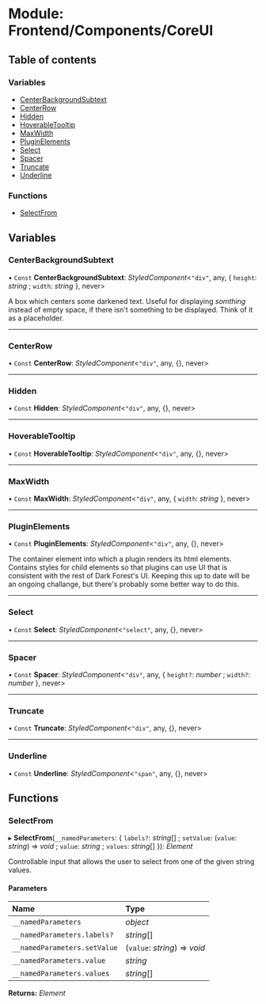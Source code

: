 # Module: Frontend/Components/CoreUI

## Table of contents

### Variables

- [CenterBackgroundSubtext](frontend_components_coreui.md#centerbackgroundsubtext)
- [CenterRow](frontend_components_coreui.md#centerrow)
- [Hidden](frontend_components_coreui.md#hidden)
- [HoverableTooltip](frontend_components_coreui.md#hoverabletooltip)
- [MaxWidth](frontend_components_coreui.md#maxwidth)
- [PluginElements](frontend_components_coreui.md#pluginelements)
- [Select](frontend_components_coreui.md#select)
- [Spacer](frontend_components_coreui.md#spacer)
- [Truncate](frontend_components_coreui.md#truncate)
- [Underline](frontend_components_coreui.md#underline)

### Functions

- [SelectFrom](frontend_components_coreui.md#selectfrom)

## Variables

### CenterBackgroundSubtext

• `Const` **CenterBackgroundSubtext**: _StyledComponent_<`"div"`, any, { `height`: _string_ ; `width`: _string_ }, never\>

A box which centers some darkened text. Useful for displaying
_somthing_ instead of empty space, if there isn't something to
be displayed. Think of it as a placeholder.

---

### CenterRow

• `Const` **CenterRow**: _StyledComponent_<`"div"`, any, {}, never\>

---

### Hidden

• `Const` **Hidden**: _StyledComponent_<`"div"`, any, {}, never\>

---

### HoverableTooltip

• `Const` **HoverableTooltip**: _StyledComponent_<`"div"`, any, {}, never\>

---

### MaxWidth

• `Const` **MaxWidth**: _StyledComponent_<`"div"`, any, { `width`: _string_ }, never\>

---

### PluginElements

• `Const` **PluginElements**: _StyledComponent_<`"div"`, any, {}, never\>

The container element into which a plugin renders its html elements.
Contains styles for child elements so that plugins can use UI
that is consistent with the rest of Dark Forest's UI. Keeping this up
to date will be an ongoing challange, but there's probably some better
way to do this.

---

### Select

• `Const` **Select**: _StyledComponent_<`"select"`, any, {}, never\>

---

### Spacer

• `Const` **Spacer**: _StyledComponent_<`"div"`, any, { `height?`: _number_ ; `width?`: _number_ }, never\>

---

### Truncate

• `Const` **Truncate**: _StyledComponent_<`"div"`, any, {}, never\>

---

### Underline

• `Const` **Underline**: _StyledComponent_<`"span"`, any, {}, never\>

## Functions

### SelectFrom

▸ **SelectFrom**(`__namedParameters`: { `labels?`: _string_[] ; `setValue`: (`value`: _string_) => _void_ ; `value`: _string_ ; `values`: _string_[] }): _Element_

Controllable input that allows the user to select from one of the
given string values.

#### Parameters

| Name                         | Type                          |
| :--------------------------- | :---------------------------- |
| `__namedParameters`          | _object_                      |
| `__namedParameters.labels?`  | _string_[]                    |
| `__namedParameters.setValue` | (`value`: _string_) => _void_ |
| `__namedParameters.value`    | _string_                      |
| `__namedParameters.values`   | _string_[]                    |

**Returns:** _Element_

